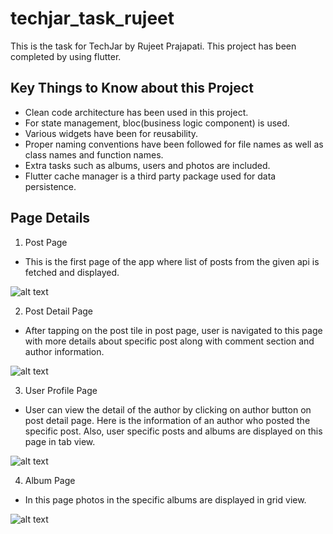 # techjar_task_rujeet

This is the task for TechJar by Rujeet Prajapati. This project has been completed by using flutter. 

## Key Things to Know about this Project

- Clean code architecture has been used in this project.
- For state management, bloc(business logic component) is used.
- Various widgets have been for reusability.
- Proper naming conventions have been followed for file names as well as class names and function names.
- Extra tasks such as albums, users and photos are included.
- Flutter cache manager is a third party package used for data persistence.


## Page Details

1. Post Page

- This is the first page of the app where list of posts from the given api is fetched and displayed.

![alt text](Screenshot_1722859292.png)


2. Post Detail Page

- After tapping on the post tile in post page, user is navigated to this page with more details about specific post along with comment section and author information.

![alt text](Screenshot_1722859542.png)


3. User Profile Page

- User can view the detail of the author by clicking on author button on post detail page. Here is the information of an author who posted the specific post. Also, user specific posts and albums are displayed on this page in tab view.

![alt text](Screenshot_1722860050.png)


4. Album Page

- In this page photos in the specific albums are displayed in grid view.

![alt text](Screenshot_1722860180.png)